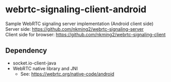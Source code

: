 # webrtc-signaling-client-android
Sample WebRTC signaling server implementation (Android client side)  
Server side: https://github.com/nkming2/webrtc-signaling-server  
Client side for browser: https://github.com/nkming2/webrtc-signaling-client

## Dependency
- socket.io-client-java
- WebRTC native library and JNI
  - See: https://webrtc.org/native-code/android
